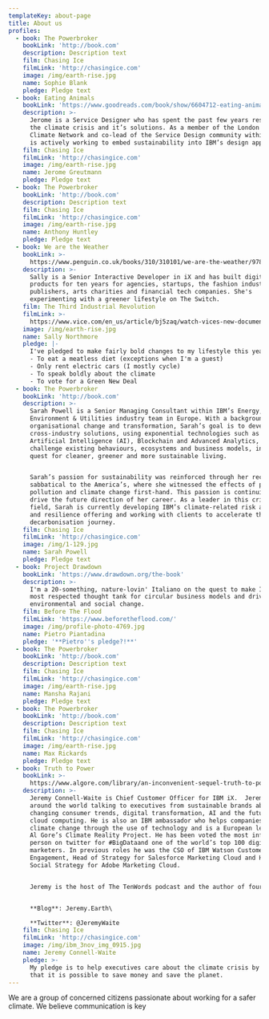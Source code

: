 ```yaml
---
templateKey: about-page
title: About us
profiles:
  - book: The Powerbroker
    bookLink: 'http://book.com'
    description: Description text
    film: Chasing Ice
    filmLink: 'http://chasingice.com'
    image: /img/earth-rise.jpg
    name: Sophie Blank
    pledge: Pledge text
  - book: Eating Animals
    bookLink: 'https://www.goodreads.com/book/show/6604712-eating-animals'
    description: >-
      Jerome is a Service Designer who has spent the past few years researching
      the climate crisis and it’s solutions. As a member of the London Design +
      Climate Network and co-lead of the Service Design community within IBM, he
      is actively working to embed sustainability into IBM’s design approach.
    film: Chasing Ice
    filmLink: 'http://chasingice.com'
    image: /img/earth-rise.jpg
    name: Jerome Greutmann
    pledge: Pledge text
  - book: The Powerbroker
    bookLink: 'http://book.com'
    description: Description text
    film: Chasing Ice
    filmLink: 'http://chasingice.com'
    image: /img/earth-rise.jpg
    name: Anthony Huntley
    pledge: Pledge text
  - book: We are the Weather
    bookLink: >-
      https://www.penguin.co.uk/books/310/310101/we-are-the-weather/9780241363331.html
    description: >-
      Sally is a Senior Interactive Developer in iX and has built digital
      products for ten years for agencies, startups, the fashion industry,
      publishers, arts charities and financial tech companies. She's
      experimenting with a greener lifestyle on The Switch.
    film: The Third Industrial Revolution
    filmLink: >-
      https://www.vice.com/en_us/article/bj5zaq/watch-vices-new-documentary-the-third-industrial-revolution-a-radical-new-sharing-economy
    image: /img/earth-rise.jpg
    name: Sally Northmore
    pledge: |-
      I've pledged to make fairly bold changes to my lifestyle this year:
      - To eat a meatless diet (exceptions when I'm a guest)
      - Only rent electric cars (I mostly cycle)
      - To speak boldly about the climate
      - To vote for a Green New Deal
  - book: The Powerbroker
    bookLink: 'http://book.com'
    description: >-
      Sarah Powell is a Senior Managing Consultant within IBM’s Energy,
      Environment & Utilities industry team in Europe. With a background in
      organisational change and transformation, Sarah’s goal is to develop
      cross-industry solutions, using exponential technologies such as
      Artificial Intelligence (AI), Blockchain and Advanced Analytics, to
      challenge existing behaviours, ecosystems and business models, in the
      quest for cleaner, greener and more sustainable living.


      Sarah’s passion for sustainability was reinforced through her recent
      sabbatical to the America’s, where she witnessed the effects of plastic
      pollution and climate change first-hand. This passion is continuing to
      drive the future direction of her career. As a leader in this critical
      field, Sarah is currently developing IBM’s climate-related risk analysis
      and resilience offering and working with clients to accelerate their
      decarbonisation journey.
    film: Chasing Ice
    filmLink: 'http://chasingice.com'
    image: /img/1-129.jpg
    name: Sarah Powell
    pledge: Pledge text
  - book: Project Drawdown
    bookLink: 'https://www.drawdown.org/the-book'
    description: >-
      I'm a 20-something, nature-lovin' Italiano on the quest to make IBM the
      most respected thought tank for circular business models and driver for
      environmental and social change.
    film: Before The Flood
    filmLink: 'https://www.beforetheflood.com/'
    image: /img/profile-photo-4769.jpg
    name: Pietro Piantadina
    pledge: '**Pietro''s pledge?!**'
  - book: The Powerbroker
    bookLink: 'http://book.com'
    description: Description text
    film: Chasing Ice
    filmLink: 'http://chasingice.com'
    image: /img/earth-rise.jpg
    name: Mansha Rajani
    pledge: Pledge text
  - book: The Powerbroker
    bookLink: 'http://book.com'
    description: Description text
    film: Chasing Ice
    filmLink: 'http://chasingice.com'
    image: /img/earth-rise.jpg
    name: Max Rickards
    pledge: Pledge text
  - book: Truth to Power
    bookLink: >-
      https://www.algore.com/library/an-inconvenient-sequel-truth-to-power-a39b1050-d846-4b9e-a4e7-3b5fd6bb6b03
    description: >-
      Jeremy Connell-Waite is Chief Customer Officer for IBM iX.  Jeremy travels
      around the world talking to executives from sustainable brands about
      changing consumer trends, digital transformation, AI and the future of
      cloud computing. He is also an IBM ambassador who helps companies combat
      climate change through the use of technology and is a European leader for
      Al Gore’s Climate Reality Project. He has been voted the most influential
      person on twitter for #BigDataand one of the world’s top 100 digital
      marketers. In previous roles he was the CSO of IBM Watson Customer
      Engagement, Head of Strategy for Salesforce Marketing Cloud and Head of
      Social Strategy for Adobe Marketing Cloud.  


      Jeremy is the host of The TenWords podcast and the author of four books.


      **Blog**: Jeremy.Earth\

      **Twitter**: @JeremyWaite
    film: Chasing Ice
    filmLink: 'http://chasingice.com'
    image: /img/ibm_3nov_img_0915.jpg
    name: Jeremy Connell-Waite
    pledge: >-
      My pledge is to help executives care about the climate crisis by showing
      that it is possible to save money and save the planet.
---
```


We are a group of concerned citizens passionate about working for a safer climate. We believe communication is key
